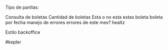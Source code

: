 Tipo de panllas: 

Consulta de boletas
Cantidad de boletas
Esta o no esta estas boleta
boleta por fecha
manejo de errores
errores de este mes?
healtz


Estilo backoffice

#kepler
